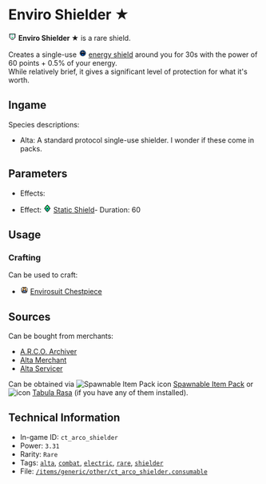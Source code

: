 # Enviro Shielder ★

<img src="https://raw.githubusercontent.com/Ceterai/Enternia/main/items/generic/other/ct_arco_shielder.png" alt="Enviro Shielder ★ icon" loading="lazy" height="16px" width="auto" /> **Enviro Shielder ★** is a rare shield.

Creates a single-use <img src="https://raw.githubusercontent.com/Ceterai/Enternia/main/stats/effects/ct_energy_shield/ct_energy_shield.png" alt="Energy Shield icon" loading="lazy" height="16px" width="auto" /> [energy shield](https://ceterai.github.io/MyEnternia/Wiki/EnergyShield) around you for 30s with the power of 60 points + 0.5% of your energy.  
While relatively brief, it gives a significant level of protection for what it's worth.

## Ingame

Species descriptions:

- Alta: A standard protocol single-use shielder. I wonder if these come in packs.

## Parameters

- Effects: 

- Effect: <img src="https://raw.githubusercontent.com/Ceterai/Enternia/main/stats/effects/ct_energy_shield/ct_static_shield.png" alt="Static Shield icon" loading="lazy" height="16px" width="auto" /> [Static Shield](https://ceterai.github.io/MyEnternia/Wiki/StaticShield)- Duration: 60

## Usage

### Crafting

Can be used to craft:

- <img src="https://raw.githubusercontent.com/Ceterai/Enternia/main/items/armors/alta/tier5/arco/chest/icon.png" alt="Envirosuit Chestpiece icon" loading="lazy" height="16px" width="auto" /> [Envirosuit Chestpiece](https://ceterai.github.io/MyEnternia/Wiki/EnvirosuitChestpiece)

## Sources

Can be bought from merchants:

- [A.R.C.O. Archiver](https://ceterai.github.io/MyEnternia/Wiki/A.R.C.O.Archiver)
- [Alta Merchant](https://ceterai.github.io/MyEnternia/Wiki/AltaMerchant)
- [Alta Servicer](https://ceterai.github.io/MyEnternia/Wiki/AltaServicer)

Can be obtained via <img src="https://raw.githubusercontent.com/Silverfeelin/Starbound-SpawnableItemPack/master/interface/sip/iconSmall.png" alt="Spawnable Item Pack icon" width="18" height="14"/> [Spawnable Item Pack](https://steamcommunity.com/sharedfiles/filedetails/?id=733665104) or <img src="https://steamuserimages-a.akamaihd.net/ugc/263843960696222713/3EC9A7C005541F7D577EBCB8C5736B4EFC9973D6/" alt="icon" width="8" height="12"/> [Tabula Rasa](https://community.playstarbound.com/resources/the-tabula-rasa.3222/) (if you have any of them installed).

## Technical Information

- In-game ID: `ct_arco_shielder`
- Power: `3.31`
- Rarity: `Rare`
- Tags: [`alta`](https://ceterai.github.io/MyEnternia/Wiki/Tags/Alta), [`combat`](https://ceterai.github.io/MyEnternia/Wiki/Tags/Combat), [`electric`](https://ceterai.github.io/MyEnternia/Wiki/Tags/Electric), [`rare`](https://ceterai.github.io/MyEnternia/Wiki/Tags/Rare), [`shielder`](https://ceterai.github.io/MyEnternia/Wiki/Tags/Shielder)
- File: [`/items/generic/other/ct_arco_shielder.consumable`](https://github.com/Ceterai/Enternia/blob/main/items/generic/other/ct_arco_shielder.consumable)
